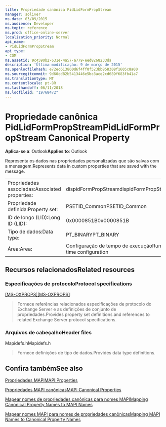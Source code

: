 ```yaml
---
title: Propriedade canônica PidLidFormPropStream
manager: soliver
ms.date: 03/09/2015
ms.audience: Developer
ms.topic: reference
ms.prod: office-online-server
localization_priority: Normal
api_name:
- PidLidFormPropStream
api_type:
- COM
ms.assetid: 9c4590b2-631e-4a57-a779-eed8268233da
description: 'Última modificação: 9 de março de 2015'
ms.openlocfilehash: e72ec613860d6f4ff0f523bb858308f1605c8a00
ms.sourcegitcommit: 9d60cd82b5413446e5bc8ace2cd689f683fb41a7
ms.translationtype: MT
ms.contentlocale: pt-BR
ms.lasthandoff: 06/11/2018
ms.locfileid: "19768472"
---
```

# <a name="pidlidformpropstream-canonical-property"></a><span data-ttu-id="a8e7e-103">Propriedade canônica PidLidFormPropStream</span><span class="sxs-lookup"><span data-stu-id="a8e7e-103">PidLidFormPropStream Canonical Property</span></span>

  
  
<span data-ttu-id="a8e7e-104">**Aplica-se a**: Outlook</span><span class="sxs-lookup"><span data-stu-id="a8e7e-104">**Applies to**: Outlook</span></span> 
  
<span data-ttu-id="a8e7e-105">Representa os dados nas propriedades personalizadas que são salvas com a mensagem.</span><span class="sxs-lookup"><span data-stu-id="a8e7e-105">Represents data in custom properties that are saved with the message.</span></span>
  
|||
|:-----|:-----|
|<span data-ttu-id="a8e7e-106">Propriedades associadas:</span><span class="sxs-lookup"><span data-stu-id="a8e7e-106">Associated properties:</span></span>  <br/> |<span data-ttu-id="a8e7e-107">dispidFormPropStream</span><span class="sxs-lookup"><span data-stu-id="a8e7e-107">dispidFormPropStream</span></span>  <br/> |
|<span data-ttu-id="a8e7e-108">Propriedade definida:</span><span class="sxs-lookup"><span data-stu-id="a8e7e-108">Property set:</span></span>  <br/> |<span data-ttu-id="a8e7e-109">PSETID_Common</span><span class="sxs-lookup"><span data-stu-id="a8e7e-109">PSETID_Common</span></span>  <br/> |
|<span data-ttu-id="a8e7e-110">ID de longo (LID):</span><span class="sxs-lookup"><span data-stu-id="a8e7e-110">Long ID (LID):</span></span>  <br/> |<span data-ttu-id="a8e7e-111">0x0000851B</span><span class="sxs-lookup"><span data-stu-id="a8e7e-111">0x0000851B</span></span>  <br/> |
|<span data-ttu-id="a8e7e-112">Tipo de dados:</span><span class="sxs-lookup"><span data-stu-id="a8e7e-112">Data type:</span></span>  <br/> |<span data-ttu-id="a8e7e-113">PT_BINARY</span><span class="sxs-lookup"><span data-stu-id="a8e7e-113">PT_BINARY</span></span>  <br/> |
|<span data-ttu-id="a8e7e-114">Área:</span><span class="sxs-lookup"><span data-stu-id="a8e7e-114">Area:</span></span>  <br/> |<span data-ttu-id="a8e7e-115">Configuração de tempo de execução</span><span class="sxs-lookup"><span data-stu-id="a8e7e-115">Run-time configuration</span></span>  <br/> |
   
## <a name="related-resources"></a><span data-ttu-id="a8e7e-116">Recursos relacionados</span><span class="sxs-lookup"><span data-stu-id="a8e7e-116">Related resources</span></span>

### <a name="protocol-specifications"></a><span data-ttu-id="a8e7e-117">Especificações de protocolo</span><span class="sxs-lookup"><span data-stu-id="a8e7e-117">Protocol specifications</span></span>

<span data-ttu-id="a8e7e-118">[[MS-OXPROPS]](http://msdn.microsoft.com/library/f6ab1613-aefe-447d-a49c-18217230b148%28Office.15%29.aspx)</span><span class="sxs-lookup"><span data-stu-id="a8e7e-118">[[MS-OXPROPS]](http://msdn.microsoft.com/library/f6ab1613-aefe-447d-a49c-18217230b148%28Office.15%29.aspx)</span></span>
  
> <span data-ttu-id="a8e7e-119">Fornece referências relacionados especificações de protocolo do Exchange Server e as definições de conjunto de propriedades.</span><span class="sxs-lookup"><span data-stu-id="a8e7e-119">Provides property set definitions and references to related Exchange Server protocol specifications.</span></span>
    
### <a name="header-files"></a><span data-ttu-id="a8e7e-120">Arquivos de cabeçalho</span><span class="sxs-lookup"><span data-stu-id="a8e7e-120">Header files</span></span>

<span data-ttu-id="a8e7e-121">Mapidefs.h</span><span class="sxs-lookup"><span data-stu-id="a8e7e-121">Mapidefs.h</span></span>
  
> <span data-ttu-id="a8e7e-122">Fornece definições de tipo de dados.</span><span class="sxs-lookup"><span data-stu-id="a8e7e-122">Provides data type definitions.</span></span>
    
## <a name="see-also"></a><span data-ttu-id="a8e7e-123">Confira também</span><span class="sxs-lookup"><span data-stu-id="a8e7e-123">See also</span></span>



[<span data-ttu-id="a8e7e-124">Propriedades MAPI</span><span class="sxs-lookup"><span data-stu-id="a8e7e-124">MAPI Properties</span></span>](mapi-properties.md)
  
[<span data-ttu-id="a8e7e-125">Propriedades MAPI canônicas</span><span class="sxs-lookup"><span data-stu-id="a8e7e-125">MAPI Canonical Properties</span></span>](mapi-canonical-properties.md)
  
[<span data-ttu-id="a8e7e-126">Mapear nomes de propriedades canônicas para nomes MAPI</span><span class="sxs-lookup"><span data-stu-id="a8e7e-126">Mapping Canonical Property Names to MAPI Names</span></span>](mapping-canonical-property-names-to-mapi-names.md)
  
[<span data-ttu-id="a8e7e-127">Mapear nomes MAPI para nomes de propriedades canônicas</span><span class="sxs-lookup"><span data-stu-id="a8e7e-127">Mapping MAPI Names to Canonical Property Names</span></span>](mapping-mapi-names-to-canonical-property-names.md)

